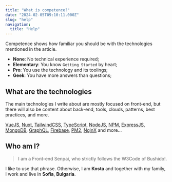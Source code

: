 ```yaml
---
title: "What is competence?"
date: "2024-02-05T09:10:11.000Z"
slug: "help"
navigation:
  title: "Help"
---
```


Competence shows how familiar you should be with the technologies mentioned in the article.

- **None**: No technical experience required;
- **Elementary**: You know `Getting Started` by heart;
- **Pro**: You use the technology and its toolings;
- **Geek**: You have more answers than questions;

## What are the technologies

The main technologies I write about are mostly focused on front-end, but there will also be content about back-end, tools, clouds, patterns, best practices, and more.

[VueJS](https://vuejs.org/), [Nuxt](https://nuxt.com), [TailwindCSS](https://tailwindcss.com/), [TypeScript](https://www.typescriptlang.org/), [NodeJS](https://nodejs.org/), [NPM](https://www.npmjs.com/), [ExpressJS](https://expressjs.com/), [MongoDB](https://www.mongodb.com/), [GraphQL](https://graphql.org/), [Firebase](https://firebase.google.com/), [PM2](https://pm2.keymetrics.io/), [NginX](https://www.nginx.com/) and more...

## Who am I?

>I am a Front-end Senpai, who strictly follows the W3Code of Bushido!.

I like to use that phrase. Otherwise, I am **Kosta** and together with my family, I work and live in **Sofia**, **Bulgaria**.
